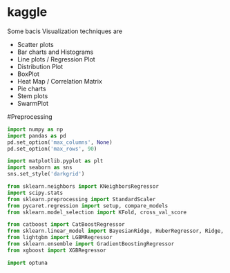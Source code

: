 # kaggle


Some bacis Visualization techniques are

* Scatter plots
* Bar charts and Histograms
* Line plots / Regression Plot
* Distribution Plot
* BoxPlot
* Heat Map / Correlation Matrix
* Pie charts
* Stem plots
* SwarmPlot

#Preprocessing 

```python
import numpy as np
import pandas as pd
pd.set_option('max_columns', None)
pd.set_option('max_rows', 90)

import matplotlib.pyplot as plt
import seaborn as sns
sns.set_style('darkgrid')

from sklearn.neighbors import KNeighborsRegressor
import scipy.stats
from sklearn.preprocessing import StandardScaler
from pycaret.regression import setup, compare_models
from sklearn.model_selection import KFold, cross_val_score

from catboost import CatBoostRegressor
from sklearn.linear_model import BayesianRidge, HuberRegressor, Ridge, OrthogonalMatchingPursuit
from lightgbm import LGBMRegressor
from sklearn.ensemble import GradientBoostingRegressor
from xgboost import XGBRegressor

import optuna
```
